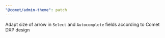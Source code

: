 ```yaml
---
"@comet/admin-theme": patch
---
```


Adapt size of arrow in `Select` and `Autocomplete` fields according to Comet DXP design
